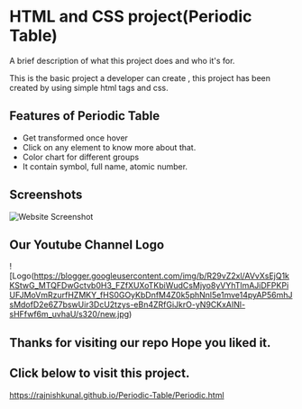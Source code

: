 
# HTML and CSS project(Periodic Table)

A brief description of what this project does and who it's for.

This is the basic project a developer can create , this project has been created by using simple html tags and css. 





## Features of Periodic Table

- Get transformed once hover
- Click on any element to know more about that.
- Color chart for different groups
- It contain symbol, full name, atomic number.


## Screenshots

![Website Screenshot](https://blogger.googleusercontent.com/img/b/R29vZ2xl/AVvXsEg5gx1n2TsPrxAlCd1TTZOrAcN4Bz7IB9TBkCGHIPAoTeiHkzLCoGV604iMuj5QjyJSN2ynGmc1uWOUkEzCaPIkRR9D5ducAE9v36YncqPaIbNeVH3ML_ge91ccQSgvXTKFYUFG2KteKxkx2YXuSmzjKKymq9HIM73TToGxC5mgy8BNb3U2Ueawe1Wl/s1600/Periodic%20Table.JPG)


## Our Youtube Channel Logo
![Logo(https://blogger.googleusercontent.com/img/b/R29vZ2xl/AVvXsEjQ1kKStwG_MTQFDwGctvb0H3_FZfXUXoTKbiWudCsMjyo8yVYhTlmAJiDFPKPiUFJMoVmRzurfHZMKY_fHS0GOyKbDnfM4Z0k5phNnl5e1mve14pyAP56mhJsMdofD2e6Z7bswUir3DcU2tzys-eBn4ZRfGiJkrO-yN9CKxAINl-sHFfwf6m_uvhaU/s320/new.jpg)



## Thanks for visiting our repo Hope you liked it.

## Click below to visit this project.
https://rajnishkunal.github.io/Periodic-Table/Periodic.html
